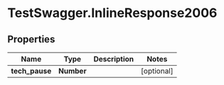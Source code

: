 # TestSwagger.InlineResponse2006

## Properties

Name | Type | Description | Notes
------------ | ------------- | ------------- | -------------
**tech_pause** | **Number** |  | [optional] 



